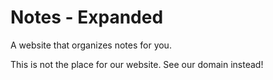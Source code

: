 # Notes - Expanded
A website that organizes notes for you. 

This is not the place for our website. See our domain instead!
